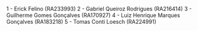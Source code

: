 1 - Erick Felino (RA233993)
2 - Gabriel Queiroz Rodrigues  (RA216414)
3 - Guilherme Gomes Gonçalves (RA170927)
4 - Luiz Henrique Marques Gonçalves (RA183218)
5 - Tomas Conti Loesch (RA224991)